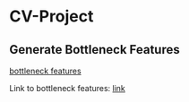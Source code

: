 # CV-Project

## Generate Bottleneck Features

[bottleneck features](Generate_Bottleneck_Features.ipynb)

Link to bottleneck features: [link](https://drive.google.com/drive/folders/19FEnwYL8ESA1O1DctG9er7tM7Pe6giuM?usp=sharing)
